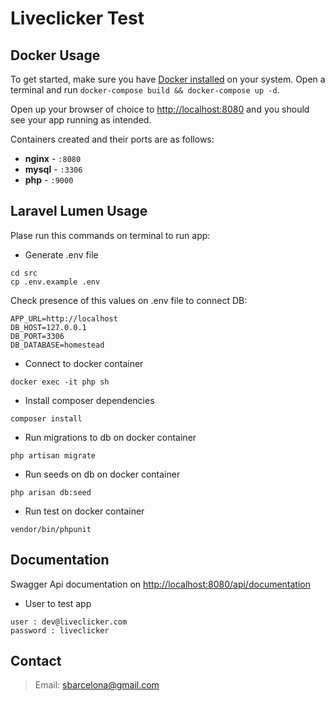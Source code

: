 # Liveclicker Test 

## Docker Usage

To get started, make sure you have [Docker installed](https://docs.docker.com/docker-for-mac/install/) on your system.
Open a terminal and run `docker-compose build && docker-compose up -d`. 

Open up your browser of choice to [http://localhost:8080](http://localhost:8080) and you should see your app running as intended. 

Containers created and their ports are as follows:

- **nginx** - `:8080`
- **mysql** - `:3306`
- **php** - `:9000`

## Laravel Lumen Usage

Plase run this commands on terminal to run app: 

- Generate .env file
```
cd src
cp .env.example .env
```
Check presence of this values on .env file to connect DB:

```
APP_URL=http://localhost
DB_HOST=127.0.0.1
DB_PORT=3306
DB_DATABASE=homestead
```

- Connect to docker container
```
docker exec -it php sh
```

- Install composer dependencies
```
composer install
```

- Run migrations to db on docker container
```
php artisan migrate
```

- Run seeds on db on docker container
```
php arisan db:seed
```

- Run test on docker container
```
vendor/bin/phpunit
```
## Documentation
Swagger Api documentation on [http://localhost:8080/api/documentation](http://localhost:8080/api/documentation)

- User to test app
```
user : dev@liveclicker.com​
password : liveclicker
```

## Contact

>Email: sbarcelona@gmail.com
